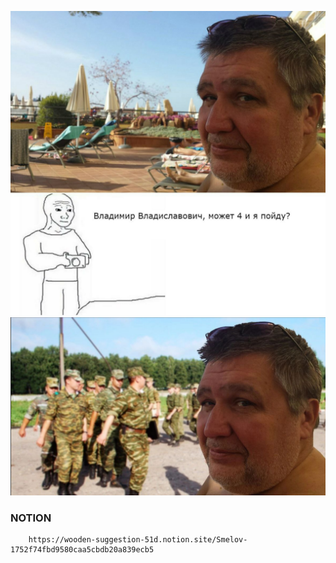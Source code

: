 ![alt text](image.png)
![alt text](image-1.png)

### NOTION
``` 
    https://wooden-suggestion-51d.notion.site/Smelov-1752f74fbd9580caa5cbdb20a839ecb5 
```